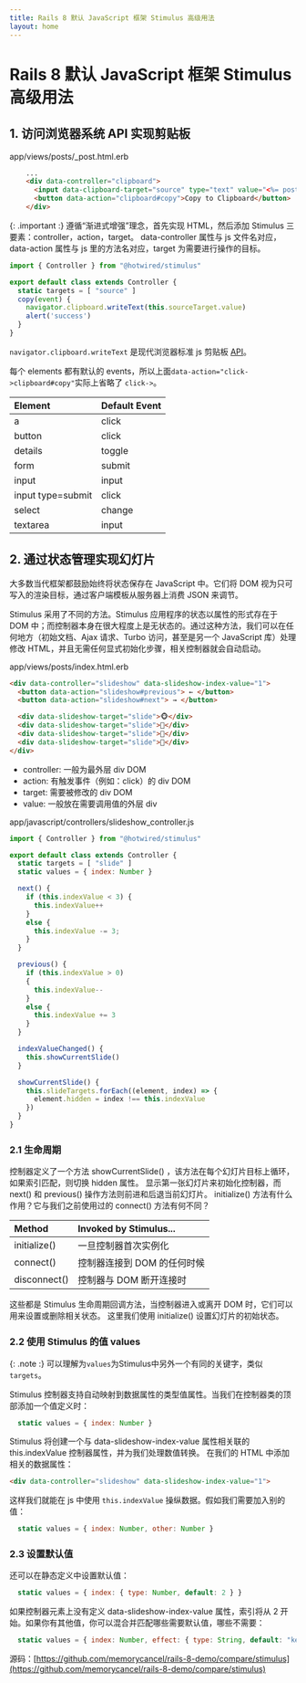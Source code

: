 ```yaml
---
title: Rails 8 默认 JavaScript 框架 Stimulus 高级用法
layout: home
---
```


# Rails 8 默认 JavaScript 框架 Stimulus 高级用法

## 1. 访问浏览器系统 API 实现剪贴板

app/views/posts/_post.html.erb
```html
    ...
    <div data-controller="clipboard">
      <input data-clipboard-target="source" type="text" value="<%= post.title %>" readonly>
      <button data-action="clipboard#copy">Copy to Clipboard</button>
    </div>
```

{: .important :}
遵循“渐进式增强”理念，首先实现 HTML，然后添加 Stimulus 三要素：controller，action，target。
data-controller 属性与 js 文件名对应，data-action 属性与 js 里的方法名对应，target 为需要进行操作的目标。

```javascript
import { Controller } from "@hotwired/stimulus"

export default class extends Controller {
  static targets = [ "source" ]
  copy(event) {
    navigator.clipboard.writeText(this.sourceTarget.value)
    alert('success')
  }
}
```
`navigator.clipboard.writeText` 是现代浏览器标准 js 剪贴板 [API](https://www.w3.org/TR/clipboard-apis/)。


每个 elements 都有默认的 events，所以上面`data-action="click->clipboard#copy"`实际上省略了 `click->`。

| Element                | Default Event  |
|:--------------------|:------------------|
|a|  click|
|button|  click|
|details| toggle|
|form|    submit|
|input|   input|
|input type=submit|   click|
|select|  change|
|textarea|    input|

## 2. 通过状态管理实现幻灯片

大多数当代框架都鼓励始终将状态保存在 JavaScript 中。它们将 DOM 视为只可写入的渲染目标，通过客户端模板从服务器上消费 JSON 来调节。

Stimulus 采用了不同的方法。Stimulus 应用程序的状态以属性的形式存在于 DOM 中；而控制器本身在很大程度上是无状态的。通过这种方法，我们可以在任何地方（初始文档、Ajax 请求、Turbo 访问，甚至是另一个 JavaScript 库）处理修改 HTML，并且无需任何显式初始化步骤，相关控制器就会自动启动。

app/views/posts/index.html.erb
```html
<div data-controller="slideshow" data-slideshow-index-value="1">
  <button data-action="slideshow#previous"> ← </button>
  <button data-action="slideshow#next"> → </button>

  <div data-slideshow-target="slide">🐵</div>
  <div data-slideshow-target="slide">🙈</div>
  <div data-slideshow-target="slide">🙉</div>
  <div data-slideshow-target="slide">🙊</div>
</div>
```
+ controller: 一般为最外层 div DOM
+ action: 有触发事件（例如：click）的 div DOM
+ target: 需要被修改的 div DOM
+ value: 一般放在需要调用值的外层 div

app/javascript/controllers/slideshow_controller.js
```javascript
import { Controller } from "@hotwired/stimulus"

export default class extends Controller {
  static targets = [ "slide" ]
  static values = { index: Number }

  next() {
    if (this.indexValue < 3) {
      this.indexValue++
    }
    else {
      this.indexValue -= 3;
    }
  }

  previous() {
    if (this.indexValue > 0)
    {
      this.indexValue--
    }
    else {
      this.indexValue += 3
    }
  }

  indexValueChanged() {
    this.showCurrentSlide()
  }

  showCurrentSlide() {
    this.slideTargets.forEach((element, index) => {
      element.hidden = index !== this.indexValue
    })
  }
}
```
### 2.1 生命周期

控制器定义了一个方法 showCurrentSlide() ，该方法在每个幻灯片目标上循环，如果索引匹配，则切换 hidden 属性。
显示第一张幻灯片来初始化控制器，而 next() 和 previous() 操作方法则前进和后退当前幻灯片。
initialize() 方法有什么作用？它与我们之前使用过的 connect() 方法有何不同？

| Method                | Invoked by Stimulus...  |
|:--------------------|:------------------|
|initialize() |  一旦控制器首次实例化|
|connect()|  控制器连接到 DOM 的任何时候|
|disconnect() | 控制器与 DOM 断开连接时|


这些都是 Stimulus 生命周期回调方法，当控制器进入或离开 DOM 时，它们可以用来设置或删除相关状态。
这里我们使用 initialize() 设置幻灯片的初始状态。

### 2.2 使用 Stimulus 的值 values

{: .note :}
可以理解为`values`为Stimulus中另外一个有同的关键字，类似`targets`。

Stimulus 控制器支持自动映射到数据属性的类型值属性。当我们在控制器类的顶部添加一个值定义时：
```javascript
  static values = { index: Number }
```
Stimulus 将创建一个与 data-slideshow-index-value 属性相关联的 this.indexValue 控制器属性，并为我们处理数值转换。
在我们的 HTML 中添加相关的数据属性：

```html
<div data-controller="slideshow" data-slideshow-index-value="1">
```

这样我们就能在 js 中使用 `this.indexValue` 操纵数据。假如我们需要加入别的值：

```javascript
  static values = { index: Number, other: Number }
```

### 2.3 设置默认值

还可以在静态定义中设置默认值：

```javascript
  static values = { index: { type: Number, default: 2 } }
```

如果控制器元素上没有定义 data-slideshow-index-value 属性，索引将从 2 开始。如果你有其他值，你可以混合并匹配哪些需要默认值，哪些不需要：

```javascript
  static values = { index: Number, effect: { type: String, default: "kenburns" } }
```

源码：[https://github.com/memorycancel/rails-8-demo/compare/stimulus](https://github.com/memorycancel/rails-8-demo/compare/stimulus)
